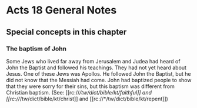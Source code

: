 # Acts 18 General Notes
## Special concepts in this chapter

### The baptism of John

Some Jews who lived far away from Jerusalem and Judea had heard of John the Baptist and followed his teachings. They had not yet heard about Jesus. One of these Jews was Apollos. He followed John the Baptist, but he did not know that the Messiah had come. John had baptized people to show that they were sorry for their sins, but this baptism was different from Christian baptism. (See: [[rc://*/tw/dict/bible/kt/faithful]] and [[rc://*/tw/dict/bible/kt/christ]] and [[rc://*/tw/dict/bible/kt/repent]])